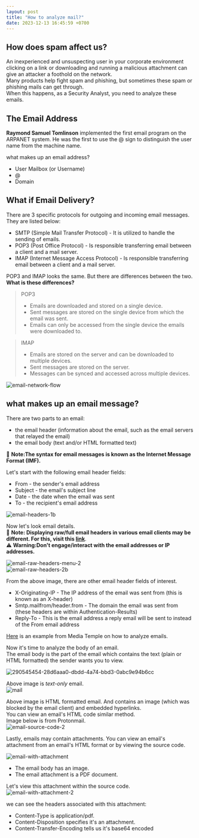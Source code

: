 ```yaml
---
layout: post
title: "How to analyze mail?"
date: 2023-12-13 16:45:59 +0700
---
```

## How does spam affect us?  
An inexperienced and unsuspecting user in your corporate environment clicking on a link or downloading and running a malicious attachment can give an attacker a foothold on the network.  
Many products help fight spam and phishing, but sometimes these spam or phishing mails can get through.  
When this happens, as a Security Analyst, you need to analyze these emails.  
## The Email Address  
**Raymond Samuel Tomlinson** implemented the first email program on the ARPANET system. He was the first to use the @ sign to distinguish the user name from the machine name.  

what makes up an email address?  
- User Mailbox (or Username)  
- @  
- Domain  

## What if Email Delivery?  
There are 3 specific protocols for outgoing and incoming email messages. They are listed below:  
- SMTP (Simple Mail Transfer Protocol) - It is utilized to handle the sending of emails.  
- POP3 (Post Office Protocol) - Is responsible transferring email between a client and a mail server.  
- IMAP (Internet Message Access Protocol) - Is responsible transferring email between a client and a mail server.  

POP3 and IMAP looks the same. But there are differences between the two.  
**What is these differences?**  
> POP3
> - Emails are downloaded and stored on a single device.  
> - Sent messages are stored on the single device from which the email was sent.  
> - Emails can only be accessed from the single device the emails were downloaded to.  

> IMAP
> - Emails are stored on the server and can be downloaded to multiple devices.  
> - Sent messages are stored on the server.  
> - Messages can be synced and accessed across multiple devices.  

![email-network-flow](https://github.com/3xg3lin/3xg3lin.github.io/assets/73038148/6206f25a-a95e-4b14-90d5-591d0dea4418)  

## what makes up an email message?  
There are two parts to an email:  
-  the email header (information about the email, such as the email servers that relayed the email)
-  the email body (text and/or HTML formatted text)

📝 **Note:The syntax for email messages is known as the Internet Message Format (IMF).**

Let's start with the following email header fields:  
- From - the sender's email address
- Subject - the email's subject line
- Date - the date when the email was sent
- To - the recipient's email address


![email-headers-1b](https://github.com/3xg3lin/3xg3lin.github.io/assets/73038148/267042ae-3a56-4522-a56d-c2b01bb0840d)  

Now let's look email details.  
📝 **Note: Displaying raw/full email headers in various email clients may be different. For this, visit this [link](https://mediatemple.zendesk.com/hc/en-us/articles/204644060-how-do-i-view-email-headers-for-a-message)**.  
⚠️ **Warning:Don't engage/interact with the email addresses or IP addresses.**  

![email-raw-headers-menu-2](https://github.com/3xg3lin/3xg3lin.github.io/assets/73038148/87374bcb-ece4-46fe-bfb0-70c917044649)  
![email-raw-headers-2b](https://github.com/3xg3lin/3xg3lin.github.io/assets/73038148/2d481b96-9f2b-4d1d-8e28-c447ac6df7b1)


From the above image, there are other email header fields of interest.   
- X-Originating-IP - The IP address of the email was sent from (this is known as an X-header)
- Smtp.mailfrom/header.from - The domain the email was sent from (these headers are within Authentication-Results)
- Reply-To - This is the email address a reply email will be sent to instead of the From email address

[Here](https://mediatemple.zendesk.com/hc/en-us/articles/204643950-understanding-an-email-header) is an example from Media Temple on how to analyze emails.  

Now it's time to analyze the body of an email.  
The email body is the part of the email which contains the text (plain or HTML formatted) the sender wants you to view.  

![290545454-28d6aaa0-dbdd-4a74-bbd3-0abc9e94b6cc](https://github.com/3xg3lin/3xg3lin.github.io/assets/73038148/3d31d427-59c6-49be-b402-5d46c0013cf7)

Above image is _text-only_ email.  
![mail](https://github.com/3xg3lin/3xg3lin.github.io/assets/73038148/25936cee-47cb-4934-a9de-572ccfceedc4)

Above image is HTML formatted email. And contains an image (which was blocked by the email client) and embedded hyperlinks.  
You can view an email's HTML code similar method.  
Image below is from Protonmail.  
![email-source-code-2](https://github.com/3xg3lin/3xg3lin.github.io/assets/73038148/25845a94-8a67-4bca-94af-d2075840df55)  

Lastly, emails may contain attachments. You can view an email's attachment from an email's HTML format or by viewing the source code.  

![email-with-attachment](https://github.com/3xg3lin/3xg3lin.github.io/assets/73038148/dd793ab5-52ff-4a98-ad33-5b94669b23bf)  
- The email body has an image.
- The email attachment is a PDF document.

Let's view this attachment within the source code.  
![email-with-attachment-2](https://github.com/3xg3lin/3xg3lin.github.io/assets/73038148/0b52c899-4b1c-4f17-b2b2-af7d3417c9b6)  

we can see the headers associated with this attachment:  
- Content-Type is application/pdf.
- Content-Disposition specifies it's an attachment.
- Content-Transfer-Encoding tells us it's base64 encoded



